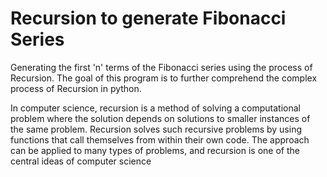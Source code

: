 # Recursion to generate Fibonacci Series
Generating the first 'n' terms of the Fibonacci series using the process of Recursion. The goal of this program is to further comprehend the complex process of Recursion in python.

In computer science, recursion is a method of solving a computational problem where the solution depends on solutions to smaller instances of the same problem. Recursion solves such recursive problems by using functions that call themselves from within their own code. The approach can be applied to many types of problems, and recursion is one of the central ideas of computer science
